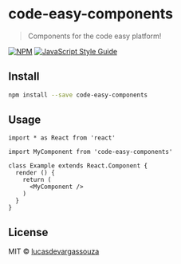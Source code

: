 # code-easy-components

> Components for the code easy platform!

[![NPM](https://img.shields.io/npm/v/code-easy-components.svg)](https://www.npmjs.com/package/code-easy-components) [![JavaScript Style Guide](https://img.shields.io/badge/code_style-standard-brightgreen.svg)](https://standardjs.com)

## Install

```bash
npm install --save code-easy-components
```

## Usage

```tsx
import * as React from 'react'

import MyComponent from 'code-easy-components'

class Example extends React.Component {
  render () {
    return (
      <MyComponent />
    )
  }
}
```

## License

MIT © [lucasdevargassouza](https://github.com/lucasdevargassouza)
